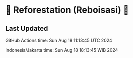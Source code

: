 
# 🌳 Reforestation (Reboisasi) 🌲

## Last Updated

GitHub Actions time: Sun Aug 18 11:13:45 UTC 2024

Indonesia/Jakarta time: Sun Aug 18 18:13:45 WIB 2024
